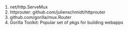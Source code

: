 1. net/http.ServeMux
2. httprouter:  github.com/julienschmidt/httprouter
3. github.com/gorilla/mux.Router
4. Gorilla Toolkit: Popular set of pkgs for building webapps

